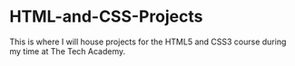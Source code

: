 # HTML-and-CSS-Projects
This is where I will house projects for the HTML5 and CSS3 course during my time at The Tech Academy.
